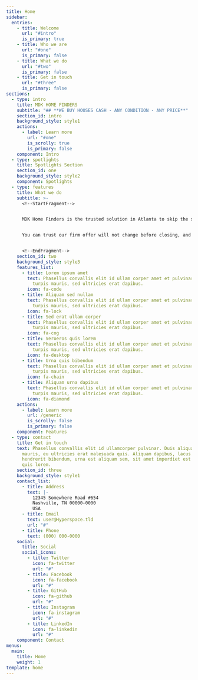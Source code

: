 ```yaml
---
title: Home
sidebar:
  entries:
    - title: Welcome
      url: "#intro"
      is_primary: true
    - title: Who we are
      url: "#one"
      is_primary: false
    - title: What we do
      url: "#two"
      is_primary: false
    - title: Get in touch
      url: "#three"
      is_primary: false
sections:
  - type: intro
    title: MDK HOME FINDERS
    subtitle: "## **WE BUY HOUSES CASH - ANY CONDITION - ANY PRICE**"
    section_id: intro
    background_style: style1
    actions:
      - label: Learn more
        url: "#one"
        is_scrolly: true
        is_primary: false
    component: Intro
  - type: spotlights
    title: Spotlights Section
    section_id: one
    background_style: style2
    component: Spotlights
  - type: features
    title: What we do
    subtitle: >-
      <!--StartFragment-->


      MDK Home Finders is the trusted solution in Atlanta to skip the stress, delays and uncertainty of selling homes the traditional way. By selling your house “as is” for cash to us, you won’t need to bother with repairs, cleaning or even showings. There are no commissions, we pay typical closing costs and can close quickly. It’s that easy.


      You can trust our firm offer will not change before closing, and you won’t be hit by any of those surprise fees. We’ll be there to walk you through each step of the sale.


      <!--EndFragment-->
    section_id: two
    background_style: style3
    features_list:
      - title: Lorem ipsum amet
        text: Phasellus convallis elit id ullam corper amet et pulvinar. Duis aliquam
          turpis mauris, sed ultricies erat dapibus.
        icon: fa-code
      - title: Aliquam sed nullam
        text: Phasellus convallis elit id ullam corper amet et pulvinar. Duis aliquam
          turpis mauris, sed ultricies erat dapibus.
        icon: fa-lock
      - title: Sed erat ullam corper
        text: Phasellus convallis elit id ullam corper amet et pulvinar. Duis aliquam
          turpis mauris, sed ultricies erat dapibus.
        icon: fa-cog
      - title: Veroeros quis lorem
        text: Phasellus convallis elit id ullam corper amet et pulvinar. Duis aliquam
          turpis mauris, sed ultricies erat dapibus.
        icon: fa-desktop
      - title: Urna quis bibendum
        text: Phasellus convallis elit id ullam corper amet et pulvinar. Duis aliquam
          turpis mauris, sed ultricies erat dapibus.
        icon: fa-chain
      - title: Aliquam urna dapibus
        text: Phasellus convallis elit id ullam corper amet et pulvinar. Duis aliquam
          turpis mauris, sed ultricies erat dapibus.
        icon: fa-diamond
    actions:
      - label: Learn more
        url: /generic
        is_scrolly: false
        is_primary: false
    component: Features
  - type: contact
    title: Get in touch
    text: Phasellus convallis elit id ullamcorper pulvinar. Duis aliquam turpis
      mauris, eu ultricies erat malesuada quis. Aliquam dapibus, lacus eget
      hendrerit bibendum, urna est aliquam sem, sit amet imperdiet est velit
      quis lorem.
    section_id: three
    background_style: style1
    contact_list:
      - title: Address
        text: |-
          12345 Somewhere Road #654
          Nashville, TN 00000-0000
          USA
      - title: Email
        text: user@Hyperspace.tld
        url: "#"
      - title: Phone
        text: (000) 000-0000
    social:
      title: Social
      social_icons:
        - title: Twitter
          icon: fa-twitter
          url: "#"
        - title: Facebook
          icon: fa-facebook
          url: "#"
        - title: GitHub
          icon: fa-github
          url: "#"
        - title: Instagram
          icon: fa-instagram
          url: "#"
        - title: LinkedIn
          icon: fa-linkedin
          url: "#"
    component: Contact
menus:
  main:
    title: Home
    weight: 1
template: home
---
```

